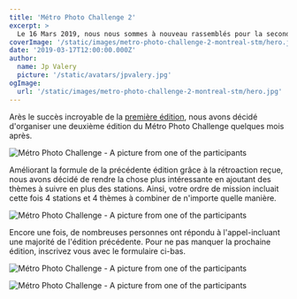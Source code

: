 ```yaml
---
title: 'Métro Photo Challenge 2'
excerpt: >
  Le 16 Mars 2019, nous nous sommes à nouveau rassemblés pour la seconde édition du Métro Photo Challenge. Avec des participants nouveaux comme anciens, nous avons encore eu une belle aventure.
coverImage: '/static/images/metro-photo-challenge-2-montreal-stm/hero.jpg'
date: '2019-03-17T12:00:00.000Z'
author:
  name: Jp Valery
  picture: '/static/avatars/jpvalery.jpg'
ogImage:
  url: '/static/images/metro-photo-challenge-2-montreal-stm/hero.jpg'
---
```


Arès le succès incroyable de la [première édition](/metro-photo-challenge-1), nous avons décidé d'organiser une deuxième édition du Métro Photo Challenge quelques mois après.

![Métro Photo Challenge - A picture from one of the participants](/static/images/metro-photo-challenge-2-montreal-stm/metro-photo-challenge-march-2019-montreal-stm-participant-1.jpg)

Améliorant la formule de la précédente édition grâce à la rétroaction reçue, nous avons décidé de rendre la chose plus intéressante en ajoutant des thèmes à suivre en plus des stations.
Ainsi, votre ordre de mission incluait cette fois 4 stations et 4 thèmes à combiner de n'importe quelle manière.

![Métro Photo Challenge - A picture from one of the participants](/static/images/metro-photo-challenge-2-montreal-stm/metro-photo-challenge-march-2019-montreal-stm-participant-2.jpg)

Encore une fois, de nombreuses personnes ont répondu à l'appel-incluant une majorité de l'édition précédente.
Pour ne pas manquer la prochaine édition, inscrivez vous avec le formulaire ci-bas.

![Métro Photo Challenge - A picture from one of the participants](/static/images/metro-photo-challenge-2-montreal-stm/metro-photo-challenge-march-2019-montreal-stm-participant-3.jpg)

![Métro Photo Challenge - A picture from one of the participants](/static/images/metro-photo-challenge-2-montreal-stm/metro-photo-challenge-march-2019-montreal-stm-participant-4.jpg)
